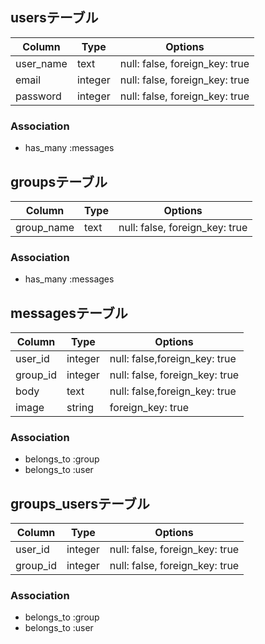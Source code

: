 ## usersテーブル

|Column|Type|Options|
|------|----|-------|
|user_name|text|null: false, foreign_key: true|
|email|integer|null: false, foreign_key: true|
|password|integer|null: false, foreign_key: true|

### Association
- has_many   :messages

## groupsテーブル

|Column|Type|Options|
|------|----|-------|
|group_name|text|null: false, foreign_key: true|

### Association
- has_many   :messages

## messagesテーブル

|Column|Type|Options|
|------|----|-------|
|user_id|integer|null: false,foreign_key: true|
|group_id|integer|null: false, foreign_key: true|
|body|text|null: false,foreign_key: true|
|image|string|foreign_key: true|

### Association
- belongs_to :group
- belongs_to :user


## groups_usersテーブル

|Column|Type|Options|
|------|----|-------|
|user_id|integer|null: false, foreign_key: true|
|group_id|integer|null: false, foreign_key: true|

### Association
- belongs_to :group
- belongs_to :user